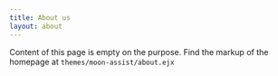 ```yaml
---
title: About us
layout: about
---
```


Content of this page is empty on the purpose.
Find the markup of the homepage at `themes/moon-assist/about.ejx`

